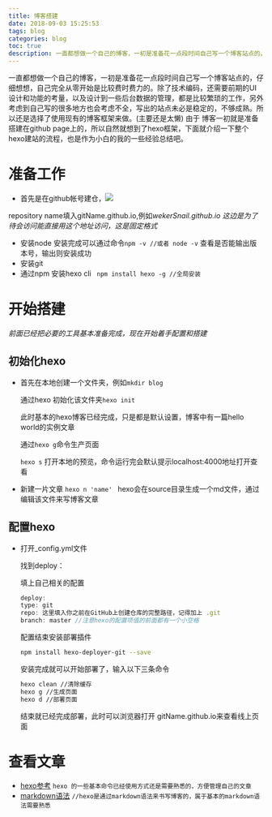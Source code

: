 ```yaml
---
title: 博客搭建
date: 2018-09-03 15:25:53
tags: blog
categories: blog
toc: true
description: 一直都想做一个自己的博客，一初是准备花一点段时间自己写一个博客站点的，仔细想想，自己完全从零开始是比较费时费力的。除了技术编码，还需要前期的UI设计和功能的考量，以及设计到一些后台数据的管理，都是比较繁琐的工作，另外考虑到自己写的很多地方也会考虑不全，写出的站点未必是稳定的，不够成熟。所以还是选择了使用现有的博客框架来做。(主要还是太懒)
---
```


一直都想做一个自己的博客，一初是准备花一点段时间自己写一个博客站点的，仔细想想，自己完全从零开始是比较费时费力的。除了技术编码，还需要前期的UI设计和功能的考量，以及设计到一些后台数据的管理，都是比较繁琐的工作，另外考虑到自己写的很多地方也会考虑不全，写出的站点未必是稳定的，不够成熟。所以还是选择了使用现有的博客框架来做。(主要还是太懒)
由于 博客一初就是准备搭建在github page上的，所以自然就想到了hexo框架，下面就介绍一下整个hexo建站的流程，也是作为小白的我的一些经验总结吧。

# 准备工作

- 首先是在github帐号建仓，![](http://wx2.sinaimg.cn/large/99acde33gy1fuwk3q7tjsj20pd0liwfw.jpg)

repository name填入gitName.github.io,例如*wekerSnail.github.io* *这边是为了待会访问能直接用这个地址访问，这是固定格式*

- 安装node  安装完成可以通过命令`npm -v //或者 node -v` 查看是否能输出版本号，输出则安装成功
- 安装git
- 通过npm 安装hexo cli ` npm install hexo -g //全局安装`



# 开始搭建

*前面已经把必要的工具基本准备完成，现在开始着手配置和搭建*

## 初始化hexo

- 首先在本地创建一个文件夹，例如`mkdir blog`

  通过hexo 初始化该文件夹`hexo init`

  此时基本的hexo博客已经完成，只是都是默认设置，博客中有一篇hello world的实例文章

  通过`hexo g`命令生产页面

  `hexo s` 打开本地的预览，命令运行完会默认提示localhost:4000地址打开查看

- 新建一片文章 `hexo n 'name' `  hexo会在source目录生成一个md文件，通过编辑该文件来写博客文章

## 配置hexo

- 打开_config.yml文件

  找到deploy：

  填上自己相关的配置

  ```js
  deploy: 
  type: git
  repo: 这里填入你之前在GitHub上创建仓库的完整路径，记得加上 .git
  branch: master //注意hexo的配置项值的前面都有一个小空格
  ```

  配置结束安装部署插件

  ```bash
  npm install hexo-deployer-git --save
  ```

  安装完成就可以开始部署了，输入以下三条命令

  ```bash
  hexo clean //清除缓存
  hexo g //生成页面
  hexo d //部署页面
  ```

  结束就已经完成部署，此时可以浏览器打开 gitName.github.io来查看线上页面





# 查看文章

- [hexo参考](https://hexo.io/zh-cn/) `hexo 的一些基本命令已经使用方式还是需要熟悉的，方便管理自己的文章`
- [markdown语法](https://www.jianshu.com/p/0130ad32a08d) `//hexo是通过markdown语法来书写博客的，属于基本的markdown语法需要熟悉`